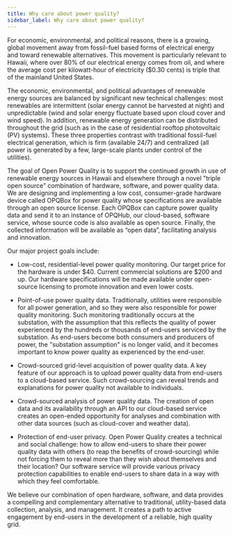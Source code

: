 ```yaml
---
title: Why care about power quality?
sidebar_label: Why care about power quality?
---
```


For economic, environmental, and political reasons, there is a growing, global movement away from fossil-fuel based forms of electrical energy and toward renewable alternatives. This movement is particularly relevant to Hawaii, where over 80% of our electrical energy comes from oil, and where the average cost per kilowatt-hour of electricity ($0.30 cents) is triple that of the mainland United States.

The economic, environmental, and political advantages of renewable energy sources are balanced by significant new technical challenges: most renewables are intermittent (solar energy cannot be harvested at night) and unpredictable (wind and solar energy fluctuate based upon cloud cover and wind speed).  In addition, renewable energy generation can be distributed throughout the grid (such as in the case of residential rooftop photovoltaic (PV) systems). These three properties contrast with traditional fossil-fuel electrical generation, which is firm (available 24/7) and centralized (all power is generated by a few, large-scale plants under control of the utilities).

The goal of Open Power Quality is to support the continued growth in use of renewable energy sources in Hawaii and elsewhere through a novel "triple open source" combination of hardware, software, and power quality data. We are designing and implementing a  low cost, consumer-grade hardware device called OPQBox for power quality whose specifications are available through an open source license.  Each OPQBox can capture power quality data and send it to an instance of OPQHub, our cloud-based, software service, whose source code is also available as open source.  Finally, the collected information will be available as “open data”, facilitating analysis and innovation.

Our major project goals include:

  * Low-cost, residential-level power quality monitoring.  Our target price for the hardware is under \$40.  Current commercial solutions are \$200 and up.  Our hardware specifications will be made available under open-source licensing to promote innovation and even lower costs.
  
  * Point-of-use power quality data.  Traditionally, utilities were responsible for all power generation, and so they were also responsible for power quality monitoring.  Such monitoring traditionally occurs at the substation, with the assumption that this reflects the quality of power experienced by the hundreds or thousands of end-users serviced by the substation.  As end-users become both consumers and producers of power, the "substation assumption" is no longer valid, and it becomes important to know power quality as experienced by the end-user.
  
  * Crowd-sourced grid-level acquisition of power quality data.  A key feature of our approach is to upload power quality data from end-users to a cloud-based service. Such crowd-sourcing can reveal trends and explanations for power quality not available to individuals.

  * Crowd-sourced analysis of power quality data.  The creation of open data and its availability through an API to our cloud-based service creates an open-ended opportunity for analyses and combination with other data sources (such as cloud-cover and weather data).

  * Protection of end-user privacy.  Open Power Quality creates a technical and social challenge: how to allow end-users to share their power quality data with others (to reap the benefits of crowd-sourcing) while not forcing them to reveal more than they wish about themselves and their location?   Our software service will provide various privacy protection capabilities to enable end-users to share data in a way with which they feel comfortable.

We believe our combination of open hardware, software, and data provides a compelling and complementary alternative to traditional, utility-based data collection, analysis, and management. It creates a path to active engagement by end-users in the development of a reliable, high quality grid.



